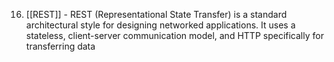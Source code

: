 16. [[REST]] - REST (Representational State Transfer) is a standard architectural style for designing networked applications. It uses a stateless, client-server communication model, and HTTP specifically for transferring data